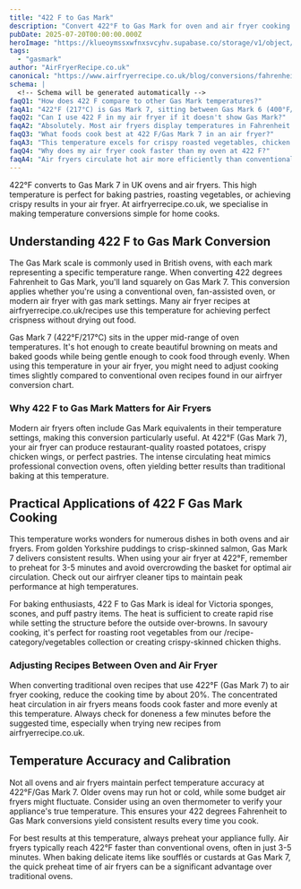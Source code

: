 ```yaml
---
title: "422 F to Gas Mark"
description: "Convert 422°F to Gas Mark for oven and air fryer cooking. Includes UK conversions, baking tips, and temperature equivalents for perfect results."
pubDate: 2025-07-20T00:00:00.000Z
heroImage: "https://klueoymssxwfnxsvcyhv.supabase.co/storage/v1/object/public/Shmucket/422-f-to-gas-mark.png"
tags:
  - "gasmark"
author: "AirFryerRecipe.co.uk"
canonical: "https://www.airfryerrecipe.co.uk/blog/conversions/fahrenheit-to-gas-mark/422-f-to-gas-mark"
schema: |
  <!-- Schema will be generated automatically -->
faqQ1: "How does 422 F compare to other Gas Mark temperatures?"
faqA1: "422°F (217°C) is Gas Mark 7, sitting between Gas Mark 6 (400°F/204°C) and Gas Mark 8 (450°F/232°C). It's considered a moderately high temperature ideal for roasting and baking where you want good browning without excessive drying."
faqQ2: "Can I use 422 F in my air fryer if it doesn't show Gas Mark?"
faqA2: "Absolutely. Most air fryers display temperatures in Fahrenheit or Celsius. Simply set yours to 422°F (which equals 217°C) if Gas Mark isn't an option. The cooking results will be identical to using Gas Mark 7 in a conventional oven."
faqQ3: "What foods cook best at 422 F/Gas Mark 7 in an air fryer?"
faqA3: "This temperature excels for crispy roasted vegetables, chicken wings, sausage rolls, and puff pastry items. It's also great for reheating fried foods to restore crispness without making them greasy. Check our /recipe-category/frozen-foods for perfect cooking times."
faqQ4: "Why does my air fryer cook faster than my oven at 422 F?"
faqA4: "Air fryers circulate hot air more efficiently than conventional ovens, meaning food cooks faster at the same temperature. At 422°F (Gas Mark 7), reduce cooking times by about 20% compared to oven recipes, and always check for doneness a few minutes early."
---
```

<p>422°F converts to Gas Mark 7 in UK ovens and air fryers. This high temperature is perfect for baking pastries, roasting vegetables, or achieving crispy results in your air fryer. At airfryerrecipe.co.uk, we specialise in making temperature conversions simple for home cooks.</p>

<h2>Understanding 422 F to Gas Mark Conversion</h2>
<p>The Gas Mark scale is commonly used in British ovens, with each mark representing a specific temperature range. When converting 422 degrees Fahrenheit to Gas Mark, you'll land squarely on Gas Mark 7. This conversion applies whether you're using a conventional oven, fan-assisted oven, or modern air fryer with gas mark settings. Many air fryer recipes at airfryerrecipe.co.uk/recipes use this temperature for achieving perfect crispness without drying out food.</p>

<p>Gas Mark 7 (422°F/217°C) sits in the upper mid-range of oven temperatures. It's hot enough to create beautiful browning on meats and baked goods while being gentle enough to cook food through evenly. When using this temperature in your air fryer, you might need to adjust cooking times slightly compared to conventional oven recipes found in our airfryer conversion chart.</p>

<h3>Why 422 F to Gas Mark Matters for Air Fryers</h3>
<p>Modern air fryers often include Gas Mark equivalents in their temperature settings, making this conversion particularly useful. At 422°F (Gas Mark 7), your air fryer can produce restaurant-quality roasted potatoes, crispy chicken wings, or perfect pastries. The intense circulating heat mimics professional convection ovens, often yielding better results than traditional baking at this temperature.</p>

<h2>Practical Applications of 422 F Gas Mark Cooking</h2>
<p>This temperature works wonders for numerous dishes in both ovens and air fryers. From golden Yorkshire puddings to crisp-skinned salmon, Gas Mark 7 delivers consistent results. When using your air fryer at 422°F, remember to preheat for 3-5 minutes and avoid overcrowding the basket for optimal air circulation. Check out our airfryer cleaner tips to maintain peak performance at high temperatures.</p>

<p>For baking enthusiasts, 422 F to Gas Mark is ideal for Victoria sponges, scones, and puff pastry items. The heat is sufficient to create rapid rise while setting the structure before the outside over-browns. In savoury cooking, it's perfect for roasting root vegetables from our /recipe-category/vegetables collection or creating crispy-skinned chicken thighs.</p>

<h3>Adjusting Recipes Between Oven and Air Fryer</h3>
<p>When converting traditional oven recipes that use 422°F (Gas Mark 7) to air fryer cooking, reduce the cooking time by about 20%. The concentrated heat circulation in air fryers means foods cook faster and more evenly at this temperature. Always check for doneness a few minutes before the suggested time, especially when trying new recipes from airfryerrecipe.co.uk.</p>

<h2>Temperature Accuracy and Calibration</h2>
<p>Not all ovens and air fryers maintain perfect temperature accuracy at 422°F/Gas Mark 7. Older ovens may run hot or cold, while some budget air fryers might fluctuate. Consider using an oven thermometer to verify your appliance's true temperature. This ensures your 422 degrees Fahrenheit to Gas Mark conversions yield consistent results every time you cook.</p>

<p>For best results at this temperature, always preheat your appliance fully. Air fryers typically reach 422°F faster than conventional ovens, often in just 3-5 minutes. When baking delicate items like soufflés or custards at Gas Mark 7, the quick preheat time of air fryers can be a significant advantage over traditional ovens.</p>

